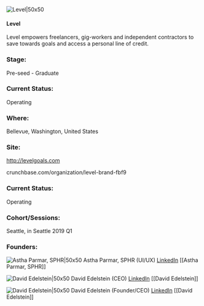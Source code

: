 

![Level|50x50](https://apimg.techstars.com/connect/images/image_files/600f37086a498b00080000a1/original/level.jpg)

#### Level
Level empowers freelancers, gig-workers and independent contractors to save towards goals and access a personal line of credit.

### Stage: 
Pre-seed - Graduate 

### Current Status: 
Operating

### Where:
Bellevue, Washington, United States

### Site:
http://levelgoals.com



crunchbase.com/organization/level-brand-fbf9

### Current Status: 
Operating

### Cohort/Sessions: 
Seattle, in Seattle 2019 Q1

### Founders: 

![Astha Parmar, SPHR|50x50]() Astha Parmar, SPHR (UI/UX) [LinkedIn](https://linkedin.com/in/asthaparmar) [[Astha Parmar, SPHR]]

![David Edelstein|50x50]() David Edelstein (CEO) [LinkedIn](https://) [[David Edelstein]]

![David Edelstein|50x50](http://s3.amazonaws.com/ts-accel-connect-uploads/images/image_files/5c60c4e1a36c115a8a0000c0/original/Davd_Headshot.jpg) David Edelstein (Founder/CEO) [LinkedIn](https://linkedin.com/in/davidxedelstein) [[David Edelstein]]


